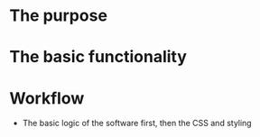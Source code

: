 # The purpose

# The basic functionality

# Workflow
- The basic logic of the software first, then the CSS and styling